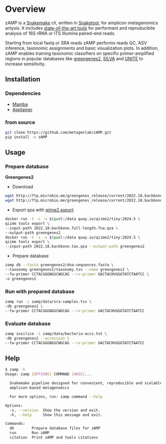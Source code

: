 
# Overview
zAMP is a [Snakemake](https://github.com/snakemake/snakemake) cli, written in [Snaketool](https://github.com/beardymcjohnface/Snaketool), for amplicon metagenomics anlysis. It includes [state-of-the-art tools](zamp/zamp.CITATION) for performant and reproducibile analysis of 16S rRNA or ITS Illumina paired-end reads. 

Starting from local fastq or SRA reads zAMP performs reads QC, ASV inference, taxonomic assignments and basic visualization plots. In addition, zAMP enables training taxonomic classifiers on specific primer-amplified regions in popular databases like [greengenes2](https://greengenes2.ucsd.edu/), [SILVA](https://www.arb-silva.de/) and [UNITE](https://unite.ut.ee/) to increase sensitivity.

## Installation

### Dependencies

* [Mamba](https://github.com/conda-forge/miniforge)
* [Apptainer](https://github.com/apptainer/apptainer/blob/main/INSTALL.md)

### from source
```sh
git clone https://github.com/metagenlab/zAMP.git
pip install -e zAMP
```

## Usage

### Prepare database

**Greengenes2**

* Download

```sh
wget http://ftp.microbio.me/greengenes_release/current/2022.10.backbone.full-length.fna.qza
wget http://ftp.microbio.me/greengenes_release/current/2022.10.backbone.tax.qza
```

* Export qza with [qiime2 export](https://docs.qiime2.org/2024.5/tutorials/exporting/)
```sh
docker run -t -i -v $(pwd):/data quay.io/qiime2/tiny:2024.5 \
qiime tools export \
--input-path 2022.10.backbone.full-length.fna.qza \
--output-path greengenes2
docker run -t -i -v $(pwd):/data quay.io/qiime2/tiny:2024.5 \
qiime tools export \
--input-path 2022.10.backbone.tax.qza --output-path greengenes2
```

* Prepare database 

```sh
zamp db --fasta greengenes2/dna-sequences.fasta \
--taxonomy greengenes2/taxonomy.tsv --name greengenes2 \
--fw-primer CCTACGGGNGGCWGCAG --rv-primer GACTACHVGGGTATCTAATCC \
-o greengenes2
```

### Run with prepared database
```sh
zamp run -i zamp/data/sra-samples.tsv \
-db greengenes2 \
--fw-primer CCTACGGGNGGCWGCAG --rv-primer GACTACHVGGGTATCTAATCC 
```

### Evaluate database
```sh
zamp insilico -i zamp/data/bacteria-accs.txt \
-db greengenes2 --accession \
--fw-primer CCTACGGGNGGCWGCAG --rv-primer GACTACHVGGGTATCTAATCC 
```

## Help
```sh
$ zamp -h
Usage: zamp [OPTIONS] COMMAND [ARGS]...

  Snakemake pipeline designed for convenient, reproducible and scalable
  amplicon-based metagenomics

  For more options, run: zamp command --help

Options:
  -v, --version  Show the version and exit.
  -h, --help     Show this message and exit.

Commands:
  db        Prepare database files for zAMP
  run       Run zAMP
  citation  Print zAMP and tools citations
```
